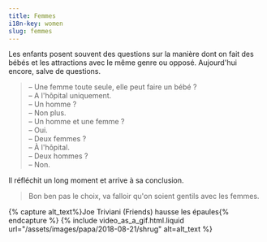 ```yaml
---
title: Femmes
i18n-key: women
slug: femmes
---
```


Les enfants posent souvent des questions sur la manière dont on fait des bébés et les attractions avec le même genre ou opposé. Aujourd'hui encore, salve de questions.

<!-- more -->

> – Une femme toute seule, elle peut faire un bébé ?  
> – A l'hôpital uniquement.  
> – Un homme ?  
> – Non plus.  
> – Un homme et une femme ?  
> – Oui.  
> – Deux femmes ?  
> – À l'hôpital.  
> – Deux hommes ?  
> – Non.

Il réfléchit un long moment et arrive à sa conclusion.

> Bon ben pas le choix, va falloir qu'on soient gentils avec les femmes.

{% capture alt_text%}Joe Triviani (Friends) hausse les épaules{% endcapture %}
{% include video_as_a_gif.html.liquid
url="/assets/images/papa/2018-08-21/shrug"
alt=alt_text
%}